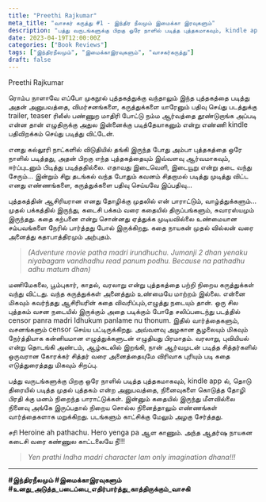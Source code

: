```yaml
---
title: "Preethi Rajkumar"
meta_title: "வாசகர் கருத்து #1 - இந்திர நீலமும் இமைக்கா இரவுகளும்"
description: "பத்து வருடங்களுக்கு பிறகு ஒரே நாளில் படித்த புத்தகமாகவும், kindle app ல், தொடு திரையில் படித்த முதல் புத்தகம் என்ற அனுபவத்தை தந்த நூல்."
date: 2023-04-19T12:00:00Z
categories: ["Book Reviews"]
tags: ["இந்திரநீலமும்", "இமைக்காஇரவுகளும்", "வாசகர்கருத்து"]
draft: false
---
```



Preethi Rajkumar

ரொம்ப நாளாவே எப்போ முகநூல் புத்தகத்துக்கு வந்தாலும் இந்த புத்தகத்தை படித்து அதன் அனுபவத்தை, விமர்சனங்களை, கருத்துக்களை யாரேனும் பதிவு செய்து படத்துக்கு trailer, teaser ரிலீஸ் பண்ணுற மாதிரி போட்டு நம்ம ஆர்வத்தை தூண்டுறாங்க அப்படி என்ன தான் எழுதிருக்கு அதுல இன்னைக்கு படித்தேயாகனும் என்று எண்ணி kindle பதிவிறக்கம் செய்து படித்து விட்டேன். 

எனது கல்லூரி நாட்களில் விடுதியில் தங்கி இருந்த போது அம்பா புத்தகத்தை ஒரே நாளில் படித்தது, அதன் பிறகு எந்த புத்தகத்தையும் இவ்வளவு ஆர்வமாகவும், ஈர்ப்புடனும் பிடித்து படித்ததில்லை. எதாவது இடைவெளி, இடையூறு என்று தடை வந்து சேரும்... இன்றும் சிறு தடங்கல் வந்த போதும் கவனம் சிதறாமல் படித்து முடித்து விட்ட எனது எண்ணங்களை, கருத்துக்களை பதிவு செய்யவே இப்பதிவு...

புத்தகத்தின் ஆசிரியரான எனது தோழிக்கு முதலில் என் பாராட்டும், வாழ்த்துக்களும்... முதல் பக்கத்தில் இருந்து, கடைசி பக்கம் வரை கதையில் திருப்பங்களும், சுவாரஸ்யமும் இருந்தது. கதை கற்பனை என்று சொன்னது ஏத்துக்க முடியவில்லை உண்மையான சம்பவங்களை நேரில் பார்த்தது போல் இருக்கிறது. கதை நாயகன் முதல் வில்லன் வரை அனைத்து கதாபாத்திரமும் அற்புதம்.

> *(Adventure movie patha madri irundhuchu. Jumanji 2 dhan yenaku niyabagam vandhadhu read panum podhu. Because na pathadhu adhu matum dhan)* 

மணிமேகலை, பூம்புகார், காதல், வரலாறு என்று புத்தகத்தை பற்றி நிறைய கருத்துக்கள் வந்து விட்டது. வந்த கருத்துக்கள் அனைத்தும் உண்மையே மாற்றம் இல்லை. என்னை மிகவும் கவர்ந்தது ஆசிரியரின் கதை விவரிப்பும்,எழுத்து நடையும் தான். ஒரு சில புத்தகம் வசன நடையில் இருக்கும் அதை படிக்கும் போதே சலிப்படைந்து படத்தில் censor panra madri Idhukum panlame nu thonum. இதில் வார்த்தைகளும், வசனங்களும் censor செய்ய பட்டிருக்கிறது. அவ்வளவு அழகான சூழலையும் மிகவும் நேர்த்தியாக கன்னியமான எழுத்துக்களுடன் எழுதியது பிரமாதம். வரலாறு, புவியியல் என்று தொடங்கி அண்டம், ஆழ்கடலில் இறங்கி, நான் ஆர்வமுடன் படித்த சித்தர்களில் ஒருவரான கோரக்கர் சித்தர் வரை அனைத்தையுமே விரிவாக புரியும் படி கதை எடுத்துரைத்தது மிகவும் சிறப்பு.

பத்து வருடங்களுக்கு பிறகு ஒரே நாளில் படித்த புத்தகமாகவும், kindle app ல், தொடு திரையில் படித்த முதல் புத்தகம் என்ற அனுபவத்தை, நினைவுகளை கொடுத்த தோழி பிரதி க்கு மனம் நிறைந்த பாராட்டுக்கள். இன்னும் கதையில் இருந்து மீளவில்லை நினைவு அங்கே இருப்பதால் நிறைய சொல்ல நினைத்தாலும் எண்ணங்கள் வார்த்தைகளாக மறுக்கிறது. படங்களும் காட்சிக்கு மேலும் அழகு சேர்த்தது.

சரி Heroine ah pathachu. Hero yenga pa ஆள காணும். அந்த ஆதர்ஷ நாயகன கடைசி வரை கண்ணுல காட்டலையே நீ!!!

> *Yen prathi Indha madri character lam only imagination dhana!!!*

---

**#இந்திரநீலமும் #இமைக்காஇரவுகளும்**  
**#உனது_அடுத்த_படைப்பை_எதிர்பார்த்து_காத்திருக்கும்_வாசகி**
